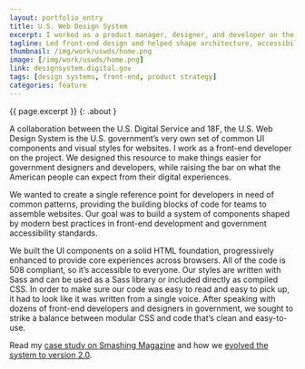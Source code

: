```yaml
---
layout: portfolio_entry
title: U.S. Web Design System
excerpt: I worked as a product manager, designer, and developer on the U.S. Web Design System, a design system for the federal government used by hundreds of agency projects.
tagline: Led front-end design and helped shape architecture, accessibility standards, and system strategy as a core contributor. Now used by 90+ agencies and powering over 1 billion annual page views across federal websites.
thumbnail: /img/work/uswds/home.png
image: [/img/work/uswds/home.png]
link: designsystem.digital.gov
tags: [design systems, front-end, product strategy]
categories: feature
---
```


{{ page.excerpt }}
{: .about }

A collaboration between the U.S. Digital Service and 18F, the U.S. Web Design System is the U.S. government’s very own set of common UI components and visual styles for websites. I work as a front-end developer on the project. We designed this resource to make things easier for government designers and developers, while raising the bar on what the American people can expect from their digital experiences.

We wanted to create a single reference point for developers in need of common patterns, providing the building blocks of code for teams to assemble websites. Our goal was to build a system of components shaped by modern best practices in front-end development and government accessibility standards.

We built the UI components on a solid HTML foundation, progressively enhanced to provide core experiences across browsers. All of the code is 508 compliant, so it’s accessible to everyone. Our styles are written with Sass and can be used as a Sass library or included directly as compiled CSS. In order to make sure our code was easy to read and easy to pick up, it had to look like it was written from a single voice. After speaking with dozens of front-end developers and designers in government, we sought to strike a balance between modular CSS and code that’s clean and easy-to-use.

Read my [case study on Smashing Magazine](https://www.smashingmagazine.com/2017/10/large-scale-design-system-us-government/) and how we [evolved the system to version 2.0](https://designsystem.digital.gov/whats-new/updates/2019/04/08/introducing-uswds-2-0/).
